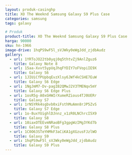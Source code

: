 ```yaml
---
layout: produk-casinghp
title: XO The Weeknd Samsung Galaxy S9 Plus Case
categories: samsung
tags: galaxy

# Produk
product-title: XO The Weeknd Samsung Galaxy S9 Plus Case
harga: 90000
sku: hn-1966
image-drive: 1hqPS9wF5l_sVJWky0eWgJdd_zjdbAudz
gallery:
  - url: 1YRToJO22tb0yqj0q5thtvZj9AnlZguz6
    title: Galaxy Note 8
  - url: 15aa-Xvvt5ypUqJhqFYDIY7oFVopiIE9X
    title: Galaxy S6
  - url: 1JIUiCfPUpbqEvzXlsy6JWf4kCSHE7EuW
    title: Galaxy S6 Edge
  - url: 1NgJmM7-Dv-pagIB2QMwJ2V3TMENqv5mY
    title: Galaxy S6 Edge Plus
  - url: 1osR5g-A0xGHWIrXumeRZious4TJ0UERr
    title: Galaxy S7
  - url: 1rNSYRk4sgbvb0xiFsthMuAmn8rJP5ZvS
    title: Galaxy S7 Edge
  - url: 1o-8uxYUighlDJnnz_x1zR0LNChrcI5X9
    title: Galaxy S8
  - url: 10iaxOTEEvmNRaoBFg3gpgWzIMg3YKd7b
    title: Galaxy S8 Plus
  - url: 1C0O63STeYHMkF3aCiKA1gXGzusFJzlWO
    title: Galaxy S9
  - url: 1hqPS9wF5l_sVJWky0eWgJdd_zjdbAudz
    title: Galaxy S9 Plus
---
```

